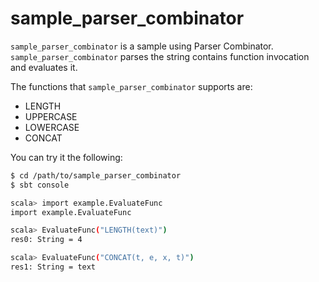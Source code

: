 # sample_parser_combinator

`sample_parser_combinator` is a sample using Parser Combinator.
`sample_parser_combinator` parses the string contains function invocation and evaluates it.

The functions that `sample_parser_combinator` supports are:

- LENGTH
- UPPERCASE
- LOWERCASE
- CONCAT

You can try it the following:

```bash
$ cd /path/to/sample_parser_combinator
$ sbt console

scala> import example.EvaluateFunc
import example.EvaluateFunc

scala> EvaluateFunc("LENGTH(text)")
res0: String = 4

scala> EvaluateFunc("CONCAT(t, e, x, t)")
res1: String = text
```
